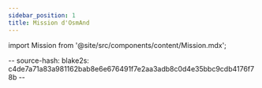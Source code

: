 ```yaml
---
sidebar_position: 1
title: Mission d'OsmAnd
---
```

import Mission from '@site/src/components/content/Mission.mdx';

<Mission/>

-- source-hash: blake2s: c4de7a71a83a981162bab8e6e676491f7e2aa3adb8c0d4e35bbc9cdb4176f78b --
